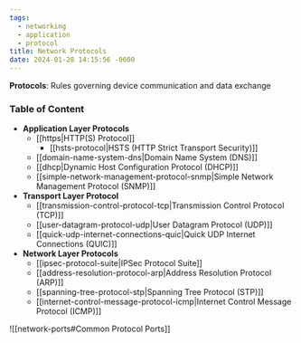 ```yaml
---
tags:
  - networking
  - application
  - protocol
title: Network Protocols
date: 2024-01-28 14:15:56 -0600
---
```


**Protocols**: Rules governing device communication and data exchange

### Table of Content

* **Application Layer Protocols**
	* [[https|HTTP(S) Protocol]]
		* [[hsts-protocol|HSTS (HTTP Strict Transport Security)]]
	* [[domain-name-system-dns|Domain Name System (DNS)]]
	* [[dhcp|Dynamic Host Configuration Protocol (DHCP)]]
	* [[simple-network-management-protocol-snmp|Simple Network Management Protocol (SNMP)]]
* **Transport Layer Protocol**
	* [[transmission-control-protocol-tcp|Transmission Control Protocol (TCP)]]
	* [[user-datagram-protocol-udp|User Datagram Protocol (UDP)]]
	* [[quick-udp-internet-connections-quic|Quick UDP Internet Connections (QUIC)]]
* **Network Layer Protocols**
	* [[ipsec-protocol-suite|IPSec Protocol Suite]]
	* [[address-resolution-protocol-arp|Address Resolution Protocol (ARP)]]
	* [[spanning-tree-protocol-stp|Spanning Tree Protocol (STP)]]
	* [[internet-control-message-protocol-icmp|Internet Control Message Protocol (ICMP)]]

![[network-ports#Common Protocol Ports]]
